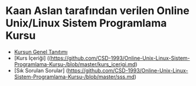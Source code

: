 # Kaan Aslan tarafından verilen Online Unix/Linux Sistem Programlama Kursu

+ [Kursun Genel Tanıtımı](https://github.com/CSD-1993/Online-Unix-Linux-Sistem-Programlama-Kursu-/blob/master/kurs_tanitimi.md)
+ [Kurs İçeriği] ((https://github.com/CSD-1993/Online-Unix-Linux-Sistem-Programlama-Kursu-/blob/master/kurs_icerigi.md)
+ [Sık Sorulan Sorular] (https://github.com/CSD-1993/Online-Unix-Linux-Sistem-Programlama-Kursu-/blob/master/sss.md)
